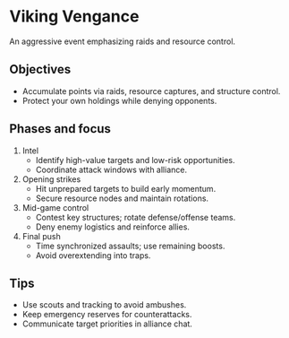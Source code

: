 # Viking Vengance

An aggressive event emphasizing raids and resource control.

## Objectives
- Accumulate points via raids, resource captures, and structure control.
- Protect your own holdings while denying opponents.

## Phases and focus
1. Intel
   - Identify high-value targets and low-risk opportunities.
   - Coordinate attack windows with alliance.
2. Opening strikes
   - Hit unprepared targets to build early momentum.
   - Secure resource nodes and maintain rotations.
3. Mid-game control
   - Contest key structures; rotate defense/offense teams.
   - Deny enemy logistics and reinforce allies.
4. Final push
   - Time synchronized assaults; use remaining boosts.
   - Avoid overextending into traps.

## Tips
- Use scouts and tracking to avoid ambushes.
- Keep emergency reserves for counterattacks.
- Communicate target priorities in alliance chat.
